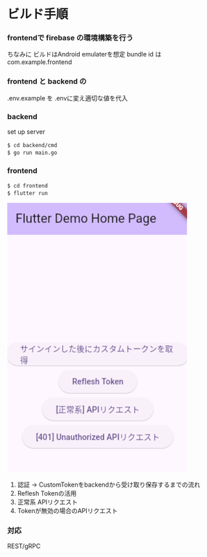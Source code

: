 # ビルド手順

### frontendで firebase の環境構築を行う
ちなみに ビルドはAndroid emulaterを想定
bundle id は com.example.frontend 

###  frontend と backend の
.env.example を .envに変え適切な値を代入


### backend

set up server
```sh
$ cd backend/cmd
$ go run main.go
```

### frontend
```sh
$ cd frontend
$ flutter run
```

![alt text](assets/image.png)
1. 認証 → CustomTokenをbackendから受け取り保存するまでの流れ
2. Reflesh Tokenの活用 
3. 正常系 APIリクエスト
4. Tokenが無効の場合のAPIリクエスト

### 対応
REST/gRPC

